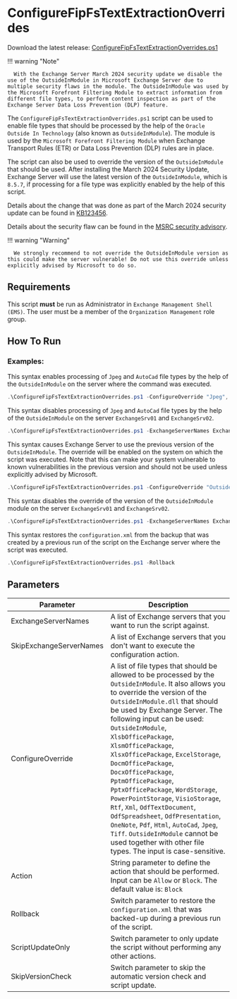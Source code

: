 # ConfigureFipFsTextExtractionOverrides

Download the latest release: [ConfigureFipFsTextExtractionOverrides.ps1](https://github.com/microsoft/CSS-Exchange/releases/latest/download/ConfigureFipFsTextExtractionOverrides.ps1)

!!! warning "Note"

      With the Exchange Server March 2024 security update we disable the use of the OutsideInModule in Microsoft Exchange Server due to multiple security flaws in the module. The OutsideInModule was used by the Microsoft Forefront Filtering Module to extract information from different file types, to perform content inspection as part of the Exchange Server Data Loss Prevention (DLP) feature.

The `ConfigureFipFsTextExtractionOverrides.ps1` script can be used to enable file types that should be processed by the help of the `Oracle Outside In Technology` (also known as `OutsideInModule`). The module is used by the `Microsoft Forefront Filtering Module` when Exchange Transport Rules (ETR) or Data Loss Prevention (DLP) rules are in place.

The script can also be used to override the version of the `OutsideInModule` that should be used. After installing the March 2024 Security Update, Exchange Server will use the latest version of the `OutsideInModule`, which is `8.5.7`, if processing for a file type was explicitly enabled by the help of this script.

Details about the change that was done as part of the March 2024 security update can be found in [KB123456](https://support.microsoft.com/help/123456).

Details about the security flaw can be found in the [MSRC security advisory](https://portal.msrc.microsoft.com/security-guidance/advisory/ADV123456).

!!! warning "Warning"

      We strongly recommend to not override the OutsideInModule version as this could make the server vulnerable! Do not use this override unless explicitly advised by Microsoft to do so.

## Requirements

This script **must** be run as Administrator in `Exchange Management Shell (EMS)`. The user must be a member of the `Organization Management` role group.

## How To Run

### Examples:

This syntax enables processing of `Jpeg` and `AutoCad` file types by the help of the `OutsideInModule` on the server where the command was executed.

```powershell
.\ConfigureFipFsTextExtractionOverrides.ps1 -ConfigureOverride "Jpeg", "AutoCad" -Action "Allow"
```

This syntax disables processing of `Jpeg` and `AutoCad` file types by the help of the `OutsideInModule` on the server `ExchangeSrv01` and `ExchangeSrv02`.

```powershell
.\ConfigureFipFsTextExtractionOverrides.ps1 -ExchangeServerNames ExchangeSrv01, ExchangeSrv02 -ConfigureOverride "Jpeg", "AutoCad" -Action "Block"
```

This syntax causes Exchange Server to use the previous version of the `OutsideInModule`. The override will be enabled on the system on which the script was executed. Note that this can make your system vulnerable to known vulnerabilities in the previous version and should not be used unless explicitly advised by Microsoft.

```powershell
.\ConfigureFipFsTextExtractionOverrides.ps1 -ConfigureOverride "OutsideInModule" -Action "Allow"
```

This syntax disables the override of the version of the `OutsideInModule` module on the server `ExchangeSrv01` and `ExchangeSrv02`.

```powershell
.\ConfigureFipFsTextExtractionOverrides.ps1 -ExchangeServerNames ExchangeSrv01, ExchangeSrv02 -ConfigureOverride "OutsideInModule" -Action "Block"
```

This syntax restores the `configuration.xml` from the backup that was created by a previous run of the script on the Exchange server where the script was executed.

```powershell
.\ConfigureFipFsTextExtractionOverrides.ps1 -Rollback
```

## Parameters

Parameter | Description
----------|------------
ExchangeServerNames | A list of Exchange servers that you want to run the script against.
SkipExchangeServerNames | A list of Exchange servers that you don't want to execute the configuration action.
ConfigureOverride | A list of file types that should be allowed to be processed by the `OutsideInModule`. It also allows you to override the version of the `OutsideInModule.dll` that should be used by Exchange Server. The following input can be used: `OutsideInModule`, `XlsbOfficePackage`, `XlsmOfficePackage`, `XlsxOfficePackage`, `ExcelStorage`, `DocmOfficePackage`, `DocxOfficePackage`, `PptmOfficePackage`, `PptxOfficePackage`, `WordStorage`, `PowerPointStorage`, `VisioStorage`, `Rtf`, `Xml`, `OdfTextDocument`, `OdfSpreadsheet`, `OdfPresentation`, `OneNote`, `Pdf`, `Html`, `AutoCad`, `Jpeg`, `Tiff`. `OutsideInModule` cannot be used together with other file types. The input is case-sensitive.
Action | String parameter to define the action that should be performed. Input can be `Allow` or `Block`. The default value is: `Block`
Rollback | Switch parameter to restore the `configuration.xml` that was backed-up during a previous run of the script.
ScriptUpdateOnly | Switch parameter to only update the script without performing any other actions.
SkipVersionCheck | Switch parameter to skip the automatic version check and script update.

